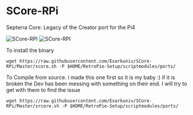 # SCore-RPi
Septerra Core: Legacy of the Creator port for the Pi4

![SCore-RPI](http://sfmag.hu/wp-content/uploads/2020/01/septerra-core.jpg)
![SCore-RPI](https://www.macgamestore.com/images_screenshots/septerra-core-24284.jpg)


To install the binary 

```
wget https://raw.githubusercontent.com/Exarkuniv/SCore-RPi/Master/score.sh -P $HOME/RetroPie-Setup/scriptmodules/ports/
```



To Compile from source.
i made this one first so it is my baby :) if it is broken the Dev has been messing with something on their end. 
I will try to get with them to find the issue

```
wget https://raw.githubusercontent.com/Exarkuniv/SCore-RPi/Master/srcore.sh -P $HOME/RetroPie-Setup/scriptmodules/ports/
```
